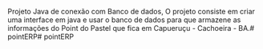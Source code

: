 Projeto Java de conexão com Banco de dados, O projeto consiste em criar uma interface em java e usar o banco de dados para que armazene as informações do Point do Pastel que fica em Capueruçu - Cachoeira - BA.# pointERP# pointERP
